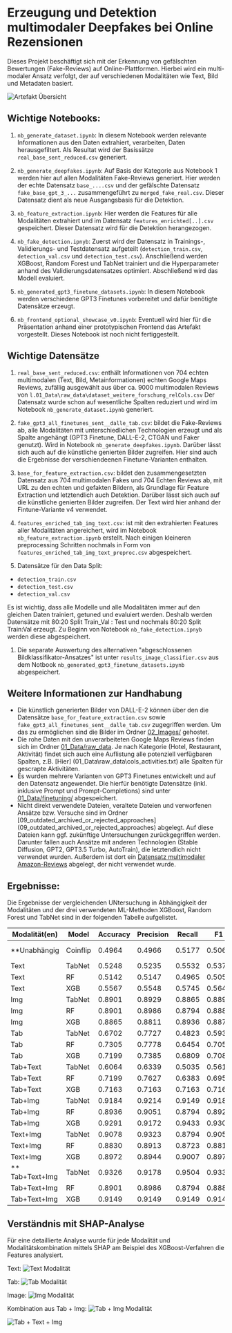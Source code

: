 # Erzeugung und Detektion multimodaler Deepfakes bei Online Rezensionen

Dieses Projekt beschäftigt sich mit der Erkennung von gefälschten Bewertungen (Fake-Reviews) auf Online-Plattformen. Hierbei wird ein multi-modaler Ansatz verfolgt, der auf verschiedenen Modalitäten wie Text, Bild und Metadaten basiert.

![Artefakt Übersicht](02_Images/graphics/artefact_uebersicht_v4.jpg)


## Wichtige Notebooks:

1. `nb_generate_dataset.ipynb`: In diesem Notebook werden relevante Informationen aus den Daten extrahiert, verarbeiten, Daten herausgefiltert. Als Resultat wird der  Basissätze `real_base_sent_reduced.csv` generiert. 

2. `nb_generate_deepfakes.ipynb`: Auf Basis der Kategorie aus Notebook 1 werden hier auf allen Modalitäten Fake-Reviews generiert. Hier werden der echte Datensatz `base_....csv` und der gefälschte Datensatz `fake_base_gpt_3_...` zusammengeführt zu `merged_fake_real.csv`. Dieser Datensatz dient als neue Ausgangsbasis für die Detektion.

3. `nb_feature_extraction.ipynb`: Hier werden die Features für alle Modalitäten extrahiert und im Datensatz `features_enrichted[..].csv` gespeichert. Dieser Datensatz wird für die Detektion herangezogen.

4. `nb_fake_detection.ipnyb`: Zuerst wird der Datensatz in Trainings-, Validierungs- und Testdatensatz aufgeteilt (`detection_train.csv`, `detection_val.csv` und `detection_test.csv`). Anschließend werden XGBoost, Random Forest und TabNet trainiert und die Hyperparameter anhand des Validierungsdatensatzes optimiert. Abschließend wird das Modell evaluiert.

5. `nb_generated_gpt3_finetune_datasets.ipynb`: In diesem Notebook werden verschiedene GPT3 Finetunes vorbereitet und dafür benötigte Datensätze erzeugt.

6. `nb_frontend_optional_showcase_v0.ipynb`: Eventuell wird hier für die Präsentation anhand einer prototypischen Frontend das Artefakt vorgestellt. Dieses Notebook ist noch nicht fertiggestellt.


## Wichtige Datensätze  

1.  `real_base_sent_reduced.csv`: enthält Informationen von 704 echten multimodalen (Text, Bild, Metainformationen) echten Google Maps Reviews, zufällig ausgewählt aus über ca. 9000 multimodalen Reviews von  `l.01_Data\raw_data\dataset_weitere_forschung_relCols.csv` Der Datensatz wurde schon auf wesentliche Spalten reduziert und wird im Notebook `nb_generate_dataset.ipynb` generiert.

2. `fake_gpt3_all_finetunes_sent__dalle_tab.csv`: bildet die Fake-Reviews ab, alle Modalitäten mit unterschiedlichen Technologien erzeugt und als Spalte angehängt (GPT3 Finetune, DALL-E-2, CTGAN und Faker genutzt). Wird in  Notebook  `nb_generate_deepfakes.ipynb`. Darüber lässt sich auch auf die künstliche genierten Bilder zugreifen. Hier sind auch die Ergebnisse der verschiendeenen Finetune-Varianten enthalten. 

3.  `base_for_feature_extraction.csv`: bildet den zusammengesetzten Datensatz aus 704 multimodalen Fakes und 704 Echten Reviews ab, mit URL zu den echten und gefakten Bildern, als Grundlage für Feature Extraction und letztendlich auch Detektion. Darüber lässt sich auch auf die künstliche genierten Bilder zugreifen. Der Text wird hier anhand der Fintune-Variante v4 verwendet. 

4. `features_enriched_tab_img_text.csv`: ist mit den extrahierten Features aller Modalitäten angereichert, wird im Notebook `nb_feature_extraction.ipynb` erstellt. Nach einigen kleineren preprocessing Schritten nochmals in Form von `features_enriched_tab_img_text_preproc.csv` abgespeichert. 

5. Datensätze für den Data Split:
- `detection_train.csv`
- `detection_test.csv`
- `detection_val.csv`

Es ist wichtig, dass alle Modelle und alle Modalitäten immer auf den gleichen Daten trainiert, getuned und evaluiert werden. Deshalb werden Datensätze mit 80:20 Split Train_Val : Test und nochmals 80:20 Split Train:Val erzeugt. Zu Beginn von Notebook `nb_fake_detection.ipnyb` werden diese abgespeichert.

1. Die separate Auswertung des alternativen "abgeschlossenen Bildklassifikator-Ansatzes" ist unter  `results_image_classifier.csv` aus dem Notbook `nb_generated_gpt3_finetune_datasets.ipynb` abgespeichert. 

## Weitere Informationen zur Handhabung

- Die künstlich generierten Bilder von DALL-E-2 können über den die Datensätze `base_for_feature_extraction.csv` sowie `fake_gpt3_all_finetunes_sent__dalle_tab.csv` zugegriffen werden. Um das zu ermöglichen sind die Bilder im Ordner [02_Images/](02_Images/) gehostet. 
- Die rohe Daten mit den unverarbeiteten Google Maps Reviews finden sich im Ordner [01_Data/raw_data](01_Data/raw_data/). Je nach Kategorie (Hotel, Restaurant, Aktivität) findet sich auch eine Auflistung alle potenziell verfügbaren Spalten, z.B. [Hier] (01_Data\raw_data\cols_activities.txt) alle Spalten für gescrapte Aktivitäten. 
- Es wurden mehrere Varianten von GPT3 Finetunes entwickelt und auf den Datensatz angewendet. Die hierfür benötigte Datensätze (inkl. inklusive Prompt und Prompt-Completions) sind unter [01_Data/finetuning/](01_Data/finetuning/) abgespeichert.
- Nicht direkt verwendete Dateien, veraltete Dateien und verworfenen Ansätze bzw. Versuche sind im Ordner [09_outdated_archived_or_rejected_approaches] (09_outdated_archived_or_rejected_approaches) abgelegt. Auf diese Dateien kann ggf.  zukünftige Untersuchungen zurückgegriffen werden. Darunter fallen auch Ansätze mit anderen Technologien (Stable Diffusion, GPT2, GPT3.5 Turbo, AutoTrain), die letztendlich nicht verwendet wurden. Außerdem ist dort ein [Datensatz multimodaler Amazon-Reviews](09_outdated_archived_or_rejected_approaches\amazon\dataset_amazon_reviews_v1.csv) abgelegt, der nicht verwendet wurde. 

## Ergebnisse: 

Die Ergebnisse der vergleichenden UNtersuchung in Abhängigkeit der Modalitäten und der drei verwendeten ML-Methoden XGBoost, Random Forest und TabNet sind in der folgenden Tabelle aufgelistet. 


| Modalität(en)      | Model    | Accuracy | Precision | Recall | F1     | AUC    |
|--------------------|----------|----------|-----------|--------|--------|--------|
| **Unabhängig         | Coinflip | 0.4964   | 0.4966    | 0.5177 | 0.5069 | 0.4964 **|
| Text               | TabNet   | 0.5248   | 0.5235    | 0.5532 | 0.5379 | 0.5248 |
| Text               | RF       | 0.5142   | 0.5147    | 0.4965 | 0.5054 | 0.5142 |
| Text               | XGB      | 0.5567   | 0.5548    | 0.5745 | 0.5645 | 0.5567 |
| Img                | TabNet   | 0.8901   | 0.8929    | 0.8865 | 0.8897 | 0.8901 |
| Img                | RF       | 0.8901   | 0.8986    | 0.8794 | 0.8889 | 0.8901 |
| Img                | XGB      | 0.8865   | 0.8811    | 0.8936 | 0.8873 | 0.8865 |
| Tab                | TabNet   | 0.6702   | 0.7727    | 0.4823 | 0.5939 | 0.6702 |
| Tab                | RF       | 0.7305   | 0.7778    | 0.6454 | 0.7054 | 0.7305 |
| Tab                | XGB      | 0.7199   | 0.7385    | 0.6809 | 0.7085 | 0.7199 |
| Tab+Text           | TabNet   | 0.6064   | 0.6339    | 0.5035 | 0.5613 | 0.6064 |
| Tab+Text           | RF       | 0.7199   | 0.7627    | 0.6383 | 0.6950 | 0.7199 |
| Tab+Text           | XGB      | 0.7163   | 0.7163    | 0.7163 | 0.7163 | 0.7163 |
| Tab+Img            | TabNet   | 0.9184   | 0.9214    | 0.9149 | 0.9181 | 0.9184 |
| Tab+Img            | RF       | 0.8936   | 0.9051    | 0.8794 | 0.8921 | 0.8936 |
| Tab+Img            | XGB      | 0.9291   | 0.9172    | 0.9433 | 0.9301 | 0.9291 |
| Text+Img | TabNet | 0.9078 | 0.9323 | 0.8794 | 0.9051 | 0.9078 |
| Text+Img | RF | 0.8830 | 0.8913 | 0.8723 | 0.8817 | 0.8830 |
| Text+Img | XGB | 0.8972 | 0.8944 | 0.9007 | 0.8975 | 0.8972 |
|** Tab+Text+Img | TabNet | 0.9326 | 0.9178 | 0.9504 | 0.9338 | 0.9326 |**
| Tab+Text+Img | RF | 0.8901 | 0.8986 | 0.8794 | 0.8889 | 0.8901 |
| Tab+Text+Img | XGB | 0.9149 | 0.9149 | 0.9149 | 0.9149 | 0.9149 |


## Verständnis mit SHAP-Analyse

Für eine detaillierte Analyse wurde für jede Modalität und Modalitätskombination mittels SHAP am Beispiel des XGBoost-Verfahren die Features analysiert. 

Text: 
![Text Modalität](02_Images/graphic/shap_xbg_text.svg)

Tab: 
![Tab Modalität](02_Images\graphics\shap_xbg_tab.svg)

Image: 
![Img Modalität](02_Images\graphics\shap_xbg_img0_10.svg)

Kombination aus Tab + Img: 
![Tab + Img Modalität](02_Images\graphics\shap_xbg_tab_img0.svg)


![Tab + Text + Img ](02_Images\graphics\shap_xbg_tab_text_img0.svg)